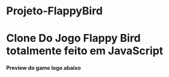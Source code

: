 # Projeto-FlappyBird

<h1>Clone Do Jogo Flappy Bird totalmente feito em JavaScript</h1>

<h4>Preview do game logo abaixo</h4>

<link href="https://flappybird-risadinha.netlify.app/"</link>


